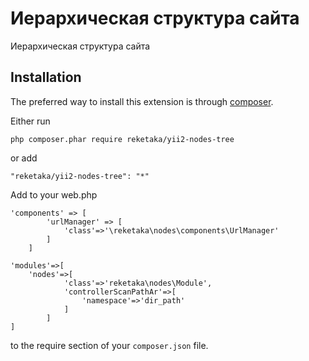 Иерархическая структура сайта
=============================
Иерархическая структура сайта

Installation
------------

The preferred way to install this extension is through [composer](http://getcomposer.org/download/).

Either run

```
php composer.phar require reketaka/yii2-nodes-tree
```

or add

```
"reketaka/yii2-nodes-tree": "*"
```

Add to your web.php

```
'components' => [
        'urlManager' => [
            'class'=>'\reketaka\nodes\components\UrlManager'
        ]
    ]
    
'modules'=>[
	'nodes'=>[
            'class'=>'reketaka\nodes\Module',
            'controllerScanPathAr'=>[
                'namespace'=>'dir_path'
            ]
        ]
]
```

to the require section of your `composer.json` file.


